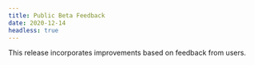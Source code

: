 ```yaml
---
title: Public Beta Feedback
date: 2020-12-14
headless: true
---
```


This release incorporates improvements based on feedback from users.
